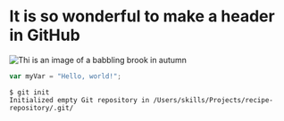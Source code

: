 # It is so wonderful to make a header in GitHub
![Thi is an image of a babbling brook in autumn](https://github.com/user-attachments/assets/a5e153e1-3c1a-4e37-893c-94b065fe42f9)
``` javascript
var myVar = "Hello, world!";
```
```
$ git init
Initialized empty Git repository in /Users/skills/Projects/recipe-repository/.git/
```
